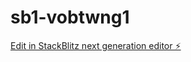 # sb1-vobtwng1

[Edit in StackBlitz next generation editor ⚡️](https://stackblitz.com/~/github.com/chineduen19/sb1-vobtwng1)